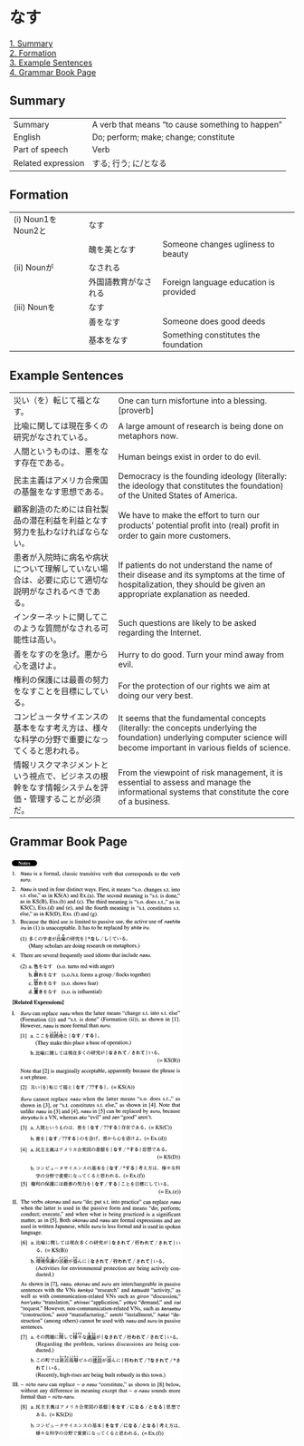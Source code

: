 # なす

[1. Summary](#summary)<br>
[2. Formation](#formation)<br>
[3. Example Sentences](#example-sentences)<br>
[4. Grammar Book Page](#grammar-book-page)<br>


## Summary

<table><tr>   <td>Summary</td>   <td>A verb that means “to cause something to happen”</td></tr><tr>   <td>English</td>   <td>Do; perform; make; change; constitute</td></tr><tr>   <td>Part of speech</td>   <td>Verb</td></tr><tr>   <td>Related expression</td>   <td>する; 行う; に/となる</td></tr></table>

## Formation

<table class="table"><tbody><tr class="tr head"><td class="td"><span class="numbers">(i)</span> <span class="bold">Noun<span class="subscript">1</span>をNoun<span class="subscript">2</span>と</span></td><td class="td"><span class="concept">なす</span></td><td class="td"></td></tr><tr class="tr"><td class="td"></td><td class="td"><span>醜を美と</span><span class="concept">なす</span></td><td class="td"><span>Someone changes ugliness to beauty</span></td></tr><tr class="tr head"><td class="td"><span class="numbers">(ii)</span> <span class="bold">Nounが</span></td><td class="td"><span class="concept">なされる</span></td><td class="td"></td></tr><tr class="tr"><td class="td"></td><td class="td"><span>外国語教育が</span><span class="concept">なされる</span></td><td class="td"><span>Foreign language education is provided</span></td></tr><tr class="tr head"><td class="td"><span class="numbers">(iii)</span> <span class="bold">Nounを</span></td><td class="td"><span class="concept">なす</span></td><td class="td"></td></tr><tr class="tr"><td class="td"></td><td class="td"><span>善を</span><span class="concept">なす</span></td><td class="td"><span>Someone does good deeds</span></td></tr><tr class="tr"><td class="td"></td><td class="td"><span>基本を</span><span class="concept">なす</span></td><td class="td"><span>Something constitutes the foundation</span></td></tr></tbody></table>

## Example Sentences

<table><tr>   <td>災い（を）転じて福となす。</td>   <td>One can turn misfortune into a blessing. [proverb]</td></tr><tr>   <td>比喩に関しては現在多くの研究がなされている。</td>   <td>A large amount of research is being done on metaphors now.</td></tr><tr>   <td>人間というものは、悪をなす存在である。</td>   <td>Human beings exist in order to do evil.</td></tr><tr>   <td>民主主義はアメリカ合衆国の基盤をなす思想である。</td>   <td>Democracy is the founding ideology (literally: the ideology that constitutes the foundation) of the United States of America.</td></tr><tr>   <td>顧客創造のためには自社製品の潜在利益を利益となす努力を払わなければならない。</td>   <td>We have to make the effort to turn our products' potential proﬁt into (real) proﬁt in order to gain more customers.</td></tr><tr>   <td>患者が入院時に病名や病状について理解していない場合は、必要に応じて適切な説明がなされるべきである。</td>   <td>If patients do not understand the name of their disease and its symptoms at the time of hospitalization, they should be given an appropriate explanation as needed.</td></tr><tr>   <td>インターネットに関してこのような質問がなされる可能性は高い。</td>   <td>Such questions are likely to be asked regarding the Internet.</td></tr><tr>   <td>善をなすのを急げ。悪から心を退けよ。</td>   <td>Hurry to do good. Turn your mind away from evil.</td></tr><tr>   <td>権利の保護には最善の努力をなすことを目標にしている。</td>   <td>For the protection of our rights we aim at doing our very best.</td></tr><tr>   <td>コンピュータサイエンスの基本をなす考え方は、様々な科学の分野で重要になってくると思われる。</td>   <td>It seems that the fundamental concepts (literally: the concepts underlying the foundation) underlying computer science will become important in various ﬁelds of science.</td></tr><tr>   <td>情報リスクマネジメントという視点で、ビジネスの根幹をなす情報システムを評価・管理することが必須だ。</td>   <td>From the viewpoint of risk management, it is essential to assess and manage the informational systems that constitute the core of a business.</td></tr></table>

## Grammar Book Page

![](../img/Advancedなす.png)

